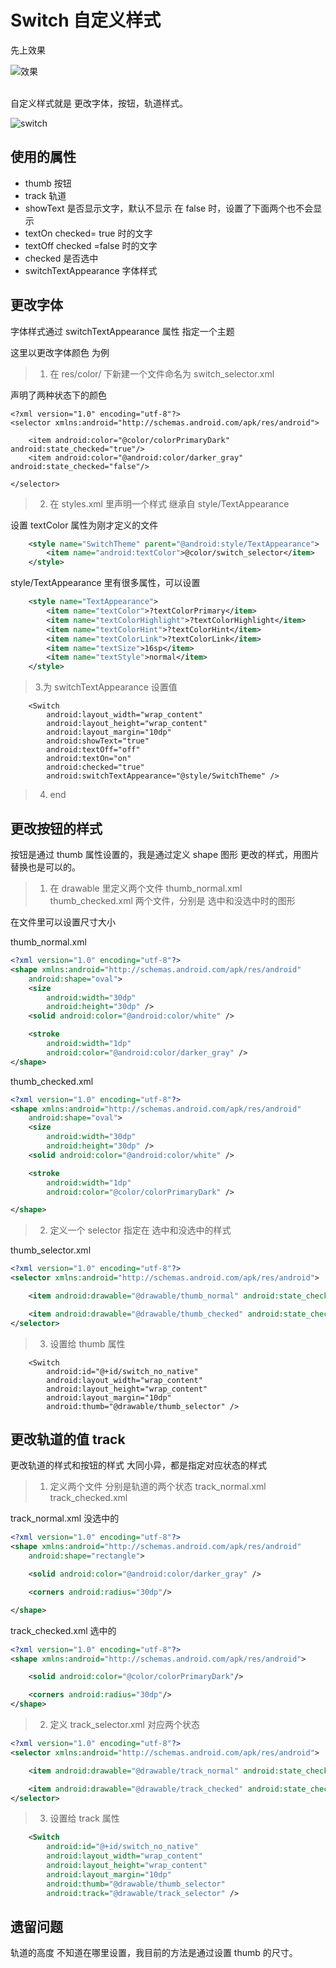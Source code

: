 # Switch 自定义样式

先上效果

![效果](https://github.com/skymxc/Example/blob/master/widget-switch/image/switch_screen.png)

<br/>
自定义样式就是 更改字体，按钮，轨道样式。

![switch](https://github.com/skymxc/Example/blob/master/widget-switch/image/switch.png)



## 使用的属性
- thumb 按钮
- track 轨道
- showText 是否显示文字，默认不显示 在 false 时，设置了下面两个也不会显示
- textOn  checked= true 时的文字
- textOff checked =false 时的文字
- checked 是否选中
- switchTextAppearance 字体样式




## 更改字体

字体样式通过 switchTextAppearance 属性 指定一个主题

这里以更改字体颜色 为例

> 1. 在 res/color/ 下新建一个文件命名为 switch_selector.xml


声明了两种状态下的颜色
```
<?xml version="1.0" encoding="utf-8"?>
<selector xmlns:android="http://schemas.android.com/apk/res/android">

    <item android:color="@color/colorPrimaryDark" android:state_checked="true"/>
    <item android:color="@android:color/darker_gray" android:state_checked="false"/>

</selector>
```

> 2. 在 styles.xml 里声明一个样式 继承自 style/TextAppearance

设置 textColor 属性为刚才定义的文件
```xml
    <style name="SwitchTheme" parent="@android:style/TextAppearance">
        <item name="android:textColor">@color/switch_selector</item>
    </style>
```

style/TextAppearance 里有很多属性，可以设置
```xml
    <style name="TextAppearance">
        <item name="textColor">?textColorPrimary</item>
        <item name="textColorHighlight">?textColorHighlight</item>
        <item name="textColorHint">?textColorHint</item>
        <item name="textColorLink">?textColorLink</item>
        <item name="textSize">16sp</item>
        <item name="textStyle">normal</item>
    </style>

```

> 3.为 switchTextAppearance 设置值
```
    <Switch
        android:layout_width="wrap_content"
        android:layout_height="wrap_content"
        android:layout_margin="10dp"
        android:showText="true"
        android:textOff="off"
        android:textOn="on"
        android:checked="true"
        android:switchTextAppearance="@style/SwitchTheme" />
```

> 4. end

## 更改按钮的样式

按钮是通过 thumb 属性设置的，我是通过定义 shape 图形 更改的样式，用图片替换也是可以的。

> 1. 在 drawable 里定义两个文件 thumb_normal.xml thumb_checked.xml 两个文件，分别是 选中和没选中时的图形

在文件里可以设置尺寸大小

thumb_normal.xml
```xml
<?xml version="1.0" encoding="utf-8"?>
<shape xmlns:android="http://schemas.android.com/apk/res/android"
    android:shape="oval">
    <size
        android:width="30dp"
        android:height="30dp" />
    <solid android:color="@android:color/white" />

    <stroke
        android:width="1dp"
        android:color="@android:color/darker_gray" />
</shape>
```

thumb_checked.xml
```xml
<?xml version="1.0" encoding="utf-8"?>
<shape xmlns:android="http://schemas.android.com/apk/res/android"
    android:shape="oval">
    <size
        android:width="30dp"
        android:height="30dp" />
    <solid android:color="@android:color/white" />

    <stroke
        android:width="1dp"
        android:color="@color/colorPrimaryDark" />

</shape>
```
> 2. 定义一个 selector 指定在 选中和没选中的样式

thumb_selector.xml
```xml
<?xml version="1.0" encoding="utf-8"?>
<selector xmlns:android="http://schemas.android.com/apk/res/android">

    <item android:drawable="@drawable/thumb_normal" android:state_checked="false"/>

    <item android:drawable="@drawable/thumb_checked" android:state_checked="true"/>
</selector>
```

> 3. 设置给 thumb 属性

```
    <Switch
        android:id="@+id/switch_no_native"
        android:layout_width="wrap_content"
        android:layout_height="wrap_content"
        android:layout_margin="10dp"
        android:thumb="@drawable/thumb_selector" />
```
## 更改轨道的值 track

更改轨道的样式和按钮的样式 大同小异，都是指定对应状态的样式

> 1. 定义两个文件 分别是轨道的两个状态 track_normal.xml track_checked.xml

track_normal.xml 没选中的
```xml
<?xml version="1.0" encoding="utf-8"?>
<shape xmlns:android="http://schemas.android.com/apk/res/android"
    android:shape="rectangle">

    <solid android:color="@android:color/darker_gray" />

    <corners android:radius="30dp"/>

</shape>
```

track_checked.xml 选中的
```xml
<?xml version="1.0" encoding="utf-8"?>
<shape xmlns:android="http://schemas.android.com/apk/res/android">

    <solid android:color="@color/colorPrimaryDark"/>

    <corners android:radius="30dp"/>
</shape>
```
> 2. 定义 track_selector.xml 对应两个状态

```xml
<?xml version="1.0" encoding="utf-8"?>
<selector xmlns:android="http://schemas.android.com/apk/res/android">

    <item android:drawable="@drawable/track_normal" android:state_checked="false"/>

    <item android:drawable="@drawable/track_checked" android:state_checked="true"/>
</selector>
```

> 3. 设置给  track 属性

```xml
    <Switch
        android:id="@+id/switch_no_native"
        android:layout_width="wrap_content"
        android:layout_height="wrap_content"
        android:layout_margin="10dp"
        android:thumb="@drawable/thumb_selector"
        android:track="@drawable/track_selector" />
```

## 遗留问题

轨道的高度 不知道在哪里设置，我目前的方法是通过设置 thumb 的尺寸。


